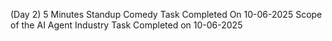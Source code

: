 (Day 2) 
5 Minutes Standup Comedy Task Completed On 10-06-2025
Scope of the AI Agent Industry Task Completed on 10-06-2025
